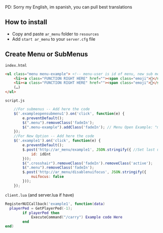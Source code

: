 PD: Sorry my English, im spanish, you can pull best translations

## How to install

* Copy and paste ```ar_menu``` folder to ```resources```
* Add ```start ar_menu``` to your ```server.cfg``` file

## Create Menu or SubMenus

```index.html```
```html
<ul class="menu menu-example"> <!-- menu-user is id of menu, new sub menus need "menu menu-example"-->
    <li><a class="FUNCTION RIGHT HERE" href=""><span class="emoji">🔪</span>Kill</a></li>
    <li><a class="FUNCTION RIGHT HERE" href=""><span class="emoji">👋</span>Hi</a></li> <!-- You can copy this line below for create more options un menu -->
    (…)
</ul>
```

```script.js```
```javascript
    //For submenus -- Add here the code
    $('.exampleopensubmenu1').on('click', function(e) {
        e.preventDefault();
        $(".menu").removeClass('fadeIn');
        $(".menu-example").addClass('fadeIn'); // Menu Open Example: "menu menu-example" you set only "menu-example"
    });
    //For New Option -- Add here the code
    $('.example1').on('click', function(e) {
        e.preventDefault();
        $.post('http://ar_menu/example1', JSON.stringify({ //Set last url name of class or other name if u can control next in RegisterNUICallback('example1', function(data)
            id: idEnt
        }));
        $(".crosshair").removeClass('fadeIn').removeClass('active');
        $(".menu").removeClass('fadeIn');
        $.post('http://ar_menu/disablenuifocus', JSON.stringify({
            nuifocus: false
        }));
    });

```

```client.lua``` (and server.lua if have)
```lua
RegisterNUICallback('example1', function(data)
  playerPed = GetPlayerPed(-1);
		if playerPed then
            ExecuteCommand("/carry") Example code Here
		end
end)
```
